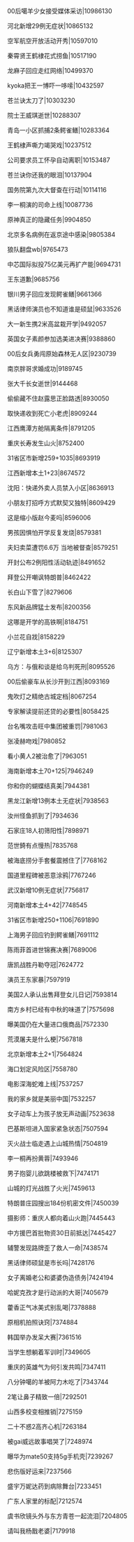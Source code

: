 00后噶羊少女接受媒体采访|10986130

河北新增29例无症状|10865132

空军航空开放活动开秀|10597010

秦霄贤王鹤棣花式捞鱼|10517190

龙麻子回应走红网络|10499370

kyoka把王一博吓一哆嗦|10432597

苍兰诀太刀了|10303230

院士王威琪逝世|10288307

青岛一小区抓捕2条鳄雀鳝|10283364

王鹤棣声嘶力竭哭戏|10237512

公司要求员工怀孕自动离职|10153487

苍兰诀你还我的眼泪|10137904

国务院第九次大督查在行动|10114116

李一桐演的司命上线|10087736

原神真正的隐藏任务|9904850

北京多名病例在返京途中感染|9805384

狼队翻盘wb|9765473

中芯国际拟投75亿美元再扩产能|9694731

王东道歉|9685756

银川男子回应发现鳄雀鳝|9661366

黑话律师演员也不知道谁是硕鼠|9633526

大一新生携2米高盆栽开学|9492057

英国女子素颜参加选美进决赛|9388860

00后女兵勇闯原始森林无人区|9230739

南京胖哥求婚成功|9189745

张大千长女逝世|9144468

偷偷藏不住赵露思正脸路透|8930050

取快递收到死亡小老虎|8909244

江西鹰潭方舱隔离条件|8791205

重庆长寿发生山火|8752400

31省区市新增259+1035|8693919

江西新增本土1+23|8674572

沈阳：快递外卖人员禁入小区|8636913

小朋友打招呼方式默契又独特|8609429

这是缩小版赵今麦吗|8596006

男孩因惧怕开学反复发烧|8579381

夫妇卖菜遭罚6.6万 当地被督查|8579251

开封公布2例阳性活动轨迹|8491652

拜登公开嘲讽特朗普|8462422

长白山下雪了|8279606

东风新品牌猛士发布|8200356

这哪是开学的高铁啊|8184751

小兰花自戕|8158229

辽宁新增本土3+6|8125307

乌方：与俄和谈是给乌判死刑|8095526

00后偷豪车从长沙开到江西|8093169

鬼吹灯之精绝古城定档|8067254

专家解读提前还贷的必要性|8058425

台名嘴攻击旺中集团被重罚|7981063

张凌赫吻戏|7980852

看小黄人2被治愈了|7963051

海南新增本土70+125|7946249

你和你的蝴蝶结真美|7944381

黑龙江新增13例本土无症状|7938563

汝州怪鱼抓到了|7934636

石家庄18人初筛阳性|7898971

范世錡有点慢热|7835768

被海底捞分手套餐震撼住了|7768162

国道里程碑被恶意涂鸦|7767246

武汉新增10例无症状|7756817

河南新增本土4+42|7748545

31省区市新增250+1106|7691890

上海男子回应钓到鳄雀鳝|7691112

陈雨菲首进世锦赛决赛|7689006

唐凯战胜丹勒夺冠|7624772

演员王东家暴|7597919

美国2人承认出售拜登女儿日记|7593814

南方乡村已经有中秋的味道了|7575698

曝美国仍在大量进口俄商品|7572330

荒漠屠夫是什么梗|7567818

北京新增本土2+1|7564824

海口划定风险区|7558780

电影深海蛇难上线|7537257

我的家乡就是美丽中国|7532257

女子动车上为孩子放无声动画|7523638

巴基斯坦进入国家紧急状态|7507594

灭火战士临走遇上山城热情|7504819

李一桐再扮黄蓉|7493946

男子抱婴儿欲跳楼被救下|7474171

山城的灯光战胜了火光|7459613

特朗普庄园搜出184份机密文件|7450039

摄影师：重庆人都向着山火跑|7445443

中方援巴首批物资30日前抵达|7445427

辅警发现路牌歪了救人一命|7438574

黑话律师硕鼠是市长吗|7428176

女子离婚老公和婆婆伪造债务|7424194

哈妮克孜才是行动派的大哥|7405679

藿香正气冰美式别乱喝|7378888

原相机拍照诀窍|7374884

韩国举办发呆大赛|7361516

当学生想躺着军训时|7349605

重庆的英雄气为何引发共鸣|7347411

八分钟噶的羊被阿力木吃了|7343744

2笔让鼻子精致一倍|7292501

山西多校变相推销|7275159

二十不惑2高齐心机|7263184

被gai威远故事唱哭了|7248974

曝华为mate50支持5g手机壳|7239267

悲伤版好运来|7237566

盛宇万妮达药到病除舞台|7233451

广东人家里的标配|7212574

虞书欣镜头外与东方青苍一起流泪|7204805

请叫我杨戬老婆|7179918

